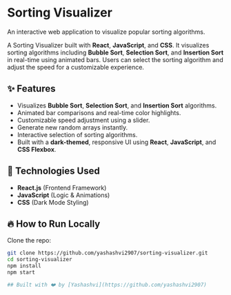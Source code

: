 # Sorting Visualizer

An interactive web application to visualize popular sorting algorithms.

A Sorting Visualizer built with **React**, **JavaScript**, and **CSS**. It visualizes sorting algorithms including **Bubble Sort**, **Selection Sort**, and **Insertion Sort** in real-time using animated bars. Users can select the sorting algorithm and adjust the speed for a customizable experience.

## ✨ Features

- Visualizes **Bubble Sort**, **Selection Sort**, and **Insertion Sort** algorithms.
- Animated bar comparisons and real-time color highlights.
- Customizable speed adjustment using a slider.
- Generate new random arrays instantly.
- Interactive selection of sorting algorithms.
- Built with a **dark-themed**, responsive UI using **React**, **JavaScript**, and **CSS Flexbox**.

## 🚀 Technologies Used

- **React.js** (Frontend Framework)
- **JavaScript** (Logic & Animations)
- **CSS** (Dark Mode Styling)

## 🔥 How to Run Locally

Clone the repo:

```bash
git clone https://github.com/yashashvi2907/sorting-visualizer.git
cd sorting-visualizer
npm install
npm start

## Built with ❤️ by [Yashashvi](https://github.com/yashashvi2907)

